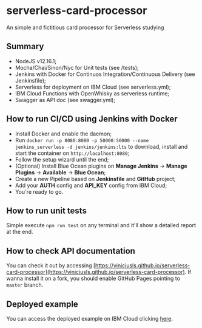 # serverless-card-processor
An simple and fictitious card processor for Serverless studying

## Summary
- NodeJS v12.16.1;
- Mocha/Chai/Sinon/Nyc for Unit tests (see /tests);
- Jenkins with Docker for Continuos Integration/Continuous Delivery (see Jenkinsfile);
- Serverless for deployment on IBM Cloud (see serverless.yml);
- IBM Cloud Functions with OpenWhisky as serverless runtime;
- Swagger as API doc (see swagger.yml);

## How to run CI/CD using Jenkins with Docker
- Install Docker and enable the daemon;
- Run `docker run -p 8080:8080 -p 50000:50000 --name jenkins_serverless -d jenkins/jenkins:lts` to download, install and start the container on `http://localhost:8080`;
- Follow the setup wizard until the end;
- (Optional) Install Blue Ocean plugins on **Manage Jenkins** -> **Manage Plugins** -> **Available** -> **Blue Ocean**;
- Create a new Pipeline based on **Jenkinsfile** and **GitHub** project;
- Add your **AUTH** config and **API_KEY** config from IBM Cloud;
- You're ready to go.

## How to run unit tests
Simple execute `npm run test` on any terminal and it'll show a detailed report at the end.

## How to check API documentation
You can check it out by accessing [https://viniciusls.github.io/serverless-card-processor](https://viniciusls.github.io/serverless-card-processor). If wanna install it on a fork, you should enable GitHub Pages pointing to `master` branch.

## Deployed example
You can access the deployed example on IBM Cloud clicking [here](https://service.us.apiconnect.ibmcloud.com/gws/apigateway/api/8a6b729197f11086526138475ed32f92928710e6a224fb547a0522e17cfaac5c/process?cardNumber=1234567890123456&cardOwner=Vinicius%20Silva&cardExpiration=02/2028&cardCvc=123).
